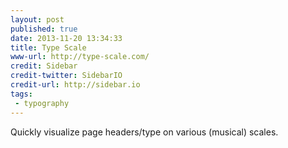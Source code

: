 ```yaml
---
layout: post
published: true
date: 2013-11-20 13:34:33
title: Type Scale
www-url: http://type-scale.com/
credit: Sidebar
credit-twitter: SidebarIO
credit-url: http://sidebar.io
tags: 
 - typography
---
```


Quickly visualize page headers/type on various (musical) scales.